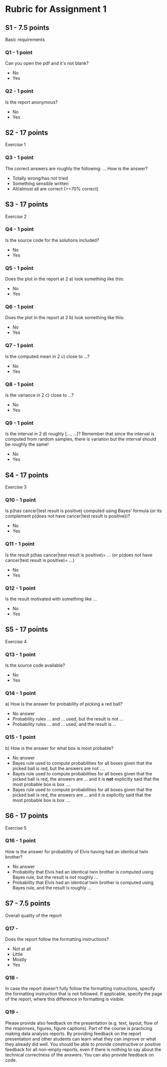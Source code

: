 # Rubric for Assignment 1

## S1 - 7.5 points

Basic requirements

### Q1 - 1 point

Can you open the pdf and it's not blank?

-   No
-   Yes

### Q2 - 1 point

Is the report anonymous?

-   No
-   Yes

## S2 - 17 points

Exercise 1

### Q3 - 1 point

The correct answers are roughly the following: ... How is the answer?

-   Totally wrong/has not tried
-   Something sensible written
-   All/almost all are correct (\>=70% correct)

## S3 - 17 points

Exercise 2

### Q4 - 1 point

Is the source code for the solutions included?

-   No
-   Yes

### Q5 - 1 point

Does the plot in the report at 2 a) look something like this:

-   No
-   Yes

### Q6 - 1 point

Does the plot in the report at 2 b) look something like this:

-   No
-   Yes

### Q7 - 1 point

Is the computed mean in 2 c) close to ...?

-   No
-   Yes

### Q8 - 1 point

Is the variance in 2 c) close to ...?

-   No
-   Yes

### Q9 - 1 point

Is the interval in 2 d) roughly [..., ...]? Remember that since the interval is computed from random samples, there is variation but the interval should be roughly the same!

-   No
-   Yes

## S4 - 17 points

Exercise 3

### Q10 - 1 point

Is p(has cancer\|test result is positive) computed using Bayes' formula (or its complement p(does not have cancer\|test result is positive))?

-   No
-   Yes

### Q11 - 1 point

Is the result p(has cancer\|test result is positive)= ... (or p(does not have cancer\|test result is positive)= ...)

-   No
-   Yes

### Q12 - 1 point

Is the result motivated with something like ...

-   No
-   Yes

## S5 - 17 points

Exercise 4

### Q13 - 1 point

Is the source code available?

-   No
-   Yes

### Q14 - 1 point

a)  How is the answer for probability of picking a red ball?

-   No answer
-   Probability rules ... and ... used, but the result is not ...
-   Probability rules ... and ... used, and the result is ...

### Q15 - 1 point

b)  How is the answer for what box is most probable?

-   No answer
-   Bayes rule used to compute probabilities for all boxes given that the picked ball is red, but the answers are not ....
-   Bayes rule used to compute probabilities for all boxes given that the picked ball is red, the answers are ... and it is **not** explicitly said that the most probable box is box ....
-   Bayes rule used to compute probabilities for all boxes given that the picked ball is red, the answers are ... and it is explicitly said that the most probable box is box ....

## S6 - 17 points

Exercise 5

### Q16 - 1 point

How is the answer for probability of Elvis having had an identical twin brother?

-   No answer
-   Probability that Elvis had an identical twin brother is computed using Bayes rule, but the result is not roughly ...
-   Probability that Elvis had an identical twin brother is computed using Bayes rule, and the result is roughly ...

## S7 - 7.5 points

Overall quality of the report

### Q17 -

Does the report follow the formatting instructions?

-   Not at all
-   Little
-   Mostly
-   Yes

### Q18 -

In case the report doesn't fully follow the formatting instructions, specify the formatting instruction that is not followed. If applicable, specify the page of the report, where this difference in formatting is visible.

### Q19 -

Please provide also feedback on the presentation (e.g. text, layout, flow of the responses, figures, figure captions). Part of the course is practicing making data analysis reports. By providing feedback on the report presentation and other students can learn what they can improve or what they already did well. You should be able to provide constructive or positive feedback for all non-empty reports, even if there is nothing to say about the technical correctness of the answers. You can also provide feedback on code.
